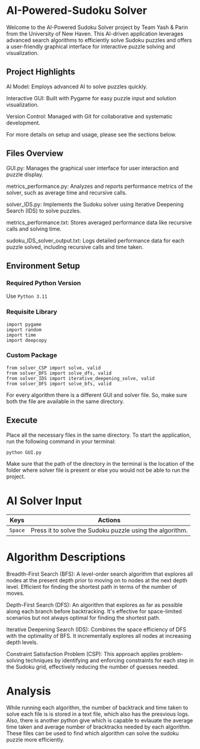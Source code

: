 # AI-Powered-Sudoku Solver
Welcome to the AI-Powered Sudoku Solver project by Team Yash & Parin from the University of New Haven. This AI-driven application leverages advanced search algorithms to efficiently solve Sudoku puzzles and offers a user-friendly graphical interface for interactive puzzle solving and visualization.

## Project Highlights
AI Model: Employs advanced AI to solve puzzles quickly.

Interactive GUI: Built with Pygame for easy puzzle input and solution visualization.

Version Control: Managed with Git for collaborative and systematic development.

For more details on setup and usage, please see the sections below.

## Files Overview
GUI.py: Manages the graphical user interface for user interaction and puzzle display.

metrics_performance.py: Analyzes and reports performance metrics of the solver, such as average time and recursive calls.

solver_IDS.py: Implements the Sudoku solver using Iterative Deepening Search (IDS) to solve puzzles.

metrics_performance.txt: Stores averaged performance data like recursive calls and solving time.

sudoku_IDS_solver_output.txt: Logs detailed performance data for each puzzle solved, including recursive calls and time taken.

## Environment Setup
  ### Required Python Version
  Use `Python 3.11` 

  ### Requisite Library
  ```
  import pygame
  import random
  import time
  import deepcopy
  ```
  ### Custom Package

  ```
  from solver_CSP import solve, valid
  from solver_DFS import solve_dfs, valid
  from solver_IDS import iterative_deepening_solve, valid
  from solver_DFS import solve_bfs, valid
  ```
  For every algorithm there is a different GUI and solver file. So, make sure both the file are available in the same directory.
## Execute
Place all the necessary files in the same directory. To start the application, run the following command in your terminal:
```
python GUI.py
```
Make sure that the path of the directory in the terminal is the location of the folder where solver file is present or else you would not be able to run the project.

# AI Solver Input
| Keys              | Actions                                                          |
|-------------------|------------------------------------------------------------------|
|`Space`  	        | Press it to solve the Sudoku puzzle using the algorithm.         |

# Algorithm Descriptions
Breadth-First Search (BFS): A level-order search algorithm that explores all nodes at the present depth prior to moving on to nodes at the next depth level. Efficient for finding the shortest path in terms of the number of moves.

Depth-First Search (DFS): An algorithm that explores as far as possible along each branch before backtracking. It's effective for space-limited scenarios but not always optimal for finding the shortest path.

Iterative Deepening Search (IDS): Combines the space efficiency of DFS with the optimality of BFS. It incrementally explores all nodes at increasing depth levels.

Constraint Satisfaction Problem (CSP): This approach applies problem-solving techniques by identifying and enforcing constraints for each step in the Sudoku grid, effectively reducing the number of guesses needed.

# Analysis
While running each algorithm, the number of backtrack and time taken to solve each file is is stored in a text file, which also has the presvious logs. Also, there is another python give which is capable to evlauate the average time taken and average number of bracktracks needed by each algorithm. These files can be used to find which algorithm can solve the sudoku puzzle more efficiently.
